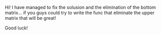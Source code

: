 Hi!
I have managed to fix the solusion and the elimination of the bottom matrix...
if you guys could try to write the func that eliminate the upper matrix that will be great!

Good luck! 

